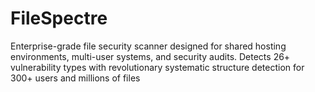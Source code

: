 # FileSpectre
Enterprise-grade file security scanner designed for shared hosting environments, multi-user systems, and security audits. Detects 26+ vulnerability types with revolutionary systematic structure detection for 300+ users and millions of files
